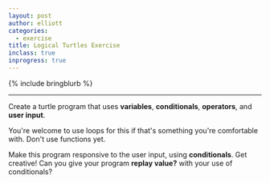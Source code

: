 ```yaml
---
layout: post
author: elliott
categories:
  - exercise
title: Logical Turtles Exercise
inclass: true
inprogress: true
---
```


{% include bringblurb %}
___

Create a turtle program that uses **variables**, **conditionals**, **operators**, and **user input**.

You're welcome to use loops for this if that's something you're comfortable with.  Don't use functions
yet.

Make this program responsive to the user input, using **conditionals**.  Get creative! Can you give your
program **replay value?** with your use of conditionals?